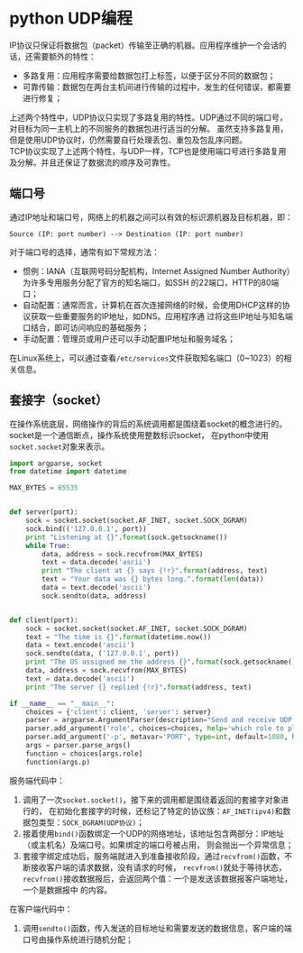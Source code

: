 # python UDP编程
IP协议只保证将数据包（packet）传输至正确的机器。应用程序维护一个会话的话，还需要额外的特性：
 - 多路复用：应用程序需要给数据包打上标签，以便于区分不同的数据包；
 - 可靠传输：数据包在两台主机间进行传输的过程中，发生的任何错误，都需要进行修复； 
 
上述两个特性中，UDP协议只实现了多路复用的特性。UDP通过不同的端口号，对目标为同一主机上的不同服务的数据包进行适当的分解。
虽然支持多路复用，但是使用UDP协议时，仍然需要自行处理丢包、重包及包乱序问题。  
TCP协议实现了上述两个特性，与UDP一样，TCP也是使用端口号进行多路复用及分解。并且还保证了数据流的顺序及可靠性。  

## 端口号
通过IP地址和端口号，网络上的机器之间可以有效的标识源机器及目标机器，即：
```
Source (IP: port number) --> Destination (IP: port number)
```
对于端口号的选择，通常有如下常规方法：
 - 惯例：IANA（互联网号码分配机构，Internet Assigned Number Authority）为许多专用服务分配了官方的知名端口，如SSH
 的22端口，HTTP的80端口；
 - 自动配置：通常而言，计算机在首次连接网络的时候，会使用DHCP这样的协议获取一些重要服务的IP地址，如DNS。应用程序通
 过将这些IP地址与知名端口结合，即可访问响应的基础服务；
 - 手动配置：管理员或用户还可以手动配置IP地址和服务域名；
 
在Linux系统上，可以通过查看`/etc/services`文件获取知名端口（0~1023）的相关信息。
 
## 套接字（socket）
在操作系统底层，网络操作的背后的系统调用都是围绕着socket的概念进行的。socket是一个通信断点，操作系统使用整数标识socket，
在python中使用`socket.socket`对象来表示。
```python
import argparse, socket
from datetime import datetime

MAX_BYTES = 65535


def server(port):
    sock = socket.socket(socket.AF_INET, socket.SOCK_DGRAM)
    sock.bind(('127.0.0.1', port))
    print "Listening at {}".format(sock.getsockname())
    while True:
        data, address = sock.recvfrom(MAX_BYTES)
        text = data.decode('ascii')
        print "The client at {} says {!r}".format(address, text)
        text = "Your data was {} bytes long.".format(len(data))
        data = text.decode('ascii')
        sock.sendto(data, address)


def client(port):
    sock = socket.socket(socket.AF_INET, socket.SOCK_DGRAM)
    text = "The time is {}".format(datetime.now())
    data = text.encode('ascii')
    sock.sendto(data, ('127.0.0.1', port))
    print "The OS assigned me the address {}".format(sock.getsockname())
    data, address = sock.recvfrom(MAX_BYTES)
    text = data.decode('ascii')
    print "The server {} replied {!r}".format(address, text)

if __name__ == "__main__":
    choices = {'client': client, 'server': server}
    parser = argparse.ArgumentParser(description="Send and receive UDP locally.")
    parser.add_argument('role', choices=choices, help='which role to play')
    parser.add_argument('-p', metavar='PORT', type=int, default=1080, help='UDP port(default 1080)')
    args = parser.parse_args()
    function = choices[args.role]
    function(args.p)
```
服务端代码中：
 1. 调用了一次`socket.socket()`，接下来的调用都是围绕着返回的套接字对象进行的，
 在初始化套接字的时候，还标记了特定的协议族：`AF_INET(ipv4)`和数据包类型：`SOCK_DGRAM(UDP协议)`；
 2. 接着使用`bind()`函数绑定一个UDP的网络地址，该地址包含两部分：IP地址（或主机名）及端口号。如果绑定的端口号被占用，
 则会抛出一个异常信息；
 3. 套接字绑定成功后，服务端就进入到准备接收阶段，通过`recvfrom()`函数，不断接收客户端的请求数据，没有请求的时候，
 `recvfrom()`就处于等待状态，`recvfrom()`接收数据报后，会返回两个值：一个是发送该数据报客户端地址，一个是数据报中
 的内容。
 
 在客户端代码中：
 1. 调用`sendto()`函数，传入发送的目标地址和需要发送的数据信息，客户端的端口号由操作系统进行随机分配；

 
